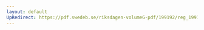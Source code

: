 ```yaml
---
layout: default
UpRedirect: https://pdf.swedeb.se/riksdagen-volumeG-pdf/199192/reg_199192/reg_199192_0182.pdf
---
```

